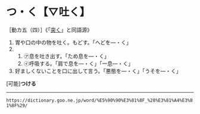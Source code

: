 # つ・く【▽吐く】

［動カ五（四）］《「[突く](https://dictionary.goo.ne.jp/word/%E7%AA%81%E3%81%8F_%28%E3%81%A4%E3%81%8F%29/#jn-147041)」と同語源》

1.  胃や口の中の物を吐く。もどす。「へどを―・く」
2.      
    1.  ㋐息を吐き出す。「ため息を―・く」        
    2.  ㋑呼吸する。「肩で息を―・く」「一息―・く」
3. 好ましくないことを口に出して言う。「悪態を―・く」「うそを―・く」
    

\[可能\]**つける**

---
`https://dictionary.goo.ne.jp/word/%E5%90%90%E3%81%8F_%28%E3%81%A4%E3%81%8F%29/`